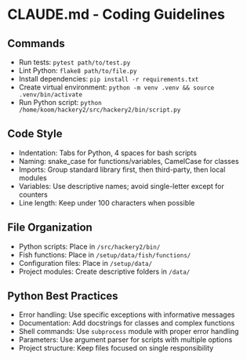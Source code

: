 # CLAUDE.md - Coding Guidelines

## Commands
- Run tests: `pytest path/to/test.py`
- Lint Python: `flake8 path/to/file.py`
- Install dependencies: `pip install -r requirements.txt`
- Create virtual environment: `python -m venv .venv && source .venv/bin/activate`
- Run Python script: `python /home/koom/hackery2/src/hackery2/bin/script.py`

## Code Style
- Indentation: Tabs for Python, 4 spaces for bash scripts
- Naming: snake_case for functions/variables, CamelCase for classes
- Imports: Group standard library first, then third-party, then local modules
- Variables: Use descriptive names; avoid single-letter except for counters
- Line length: Keep under 100 characters when possible

## File Organization
- Python scripts: Place in `/src/hackery2/bin/`
- Fish functions: Place in `/setup/data/fish/functions/`
- Configuration files: Place in `/setup/data/`
- Project modules: Create descriptive folders in `/data/`

## Python Best Practices
- Error handling: Use specific exceptions with informative messages
- Documentation: Add docstrings for classes and complex functions
- Shell commands: Use `subprocess` module with proper error handling
- Parameters: Use argument parser for scripts with multiple options
- Project structure: Keep files focused on single responsibility